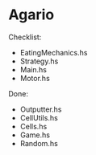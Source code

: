 # Agario

Checklist: 
  * EatingMechanics.hs
  * Strategy.hs
  * Main.hs
  * Motor.hs

Done: 
  * Outputter.hs
  * CellUtils.hs
  * Cells.hs
  * Game.hs
  * Random.hs
